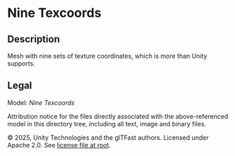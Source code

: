 # Nine Texcoords

## Description

Mesh with nine sets of texture coordinates, which is more than Unity supports.

## Legal

Model: *Nine Texcoords*

Attribution notice for the files directly associated with the above-referenced model in this directory tree, including all text, image and binary files.

&copy; 2025, Unity Technologies and the glTFast authors. Licensed under Apache 2.0. See [license file at root](https://github.com/Unity-Technologies/com.unity.cloud.gltfast/blob/main/LICENSE.md).
